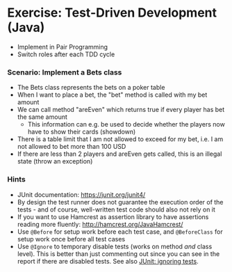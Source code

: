 # Exercise: Test-Driven Development (Java)

- Implement in Pair Programming
- Switch roles after each TDD cycle

### Scenario: Implement a Bets class

- The Bets class represents the bets on a poker table
- When I want to place a bet, the "bet" method is called with my bet amount
- We can call method "areEven" which returns true if every player has bet the same amount
  - This information can e.g. be used to decide whether the players now have to show their cards (showdown)
- There is a table limit that I am not allowed to exceed for my bet, i.e. I am not allowed to bet more than 100 USD
- If there are less than 2 players and areEven gets called, this is an illegal state (throw an exception)

### Hints

- JUnit documentation: https://junit.org/junit4/
- By design the test runner does not guarantee the execution order of the tests - and of course, well-written test code should also not rely on it
- If you want to use Hamcrest as assertion library to have assertions reading more fluently: http://hamcrest.org/JavaHamcrest/
- Use `@Before` for setup work before each test case, and `@BeforeClass` for setup work once before all test cases
- Use `@Ignore` to temporary disable tests (works on method _and_ class level). This is better than just commenting out since you can see in the report if there are disabled tests. See also [JUnit: ignoring tests](https://github.com/junit-team/junit4/wiki/Ignoring-tests).
